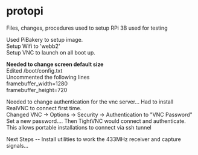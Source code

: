 # protopi
Files, changes, procedures used to setup RPi 3B used for testing  

Used PiBakery to setup image.  
Setup Wifi to 'webb2'  
Setup VNC to launch on all boot up.  

**Needed to change screen default size**  
Edited /boot/config.txt  
Uncommented the following lines  
framebuffer_width=1280  
framebuffer_height=720  

Needed to change authentication for the vnc server... Had to install RealVNC to connect first time.  
Changed VNC -> Options -> Security -> Authentication to "VNC Password"  
Set a new password....  Then TightVNC would connect and authenticate.  
This allows portable installations to connect via ssh tunnel  

Next Steps -- Install utilities to work the 433MHz receiver and capture signals...  
